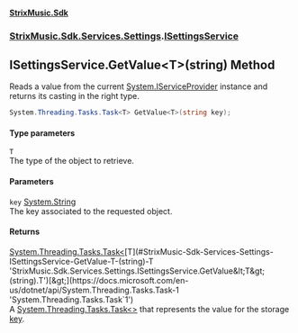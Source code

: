 #### [StrixMusic.Sdk](./index.md 'index')
### [StrixMusic.Sdk.Services.Settings](./StrixMusic-Sdk-Services-Settings.md 'StrixMusic.Sdk.Services.Settings').[ISettingsService](./StrixMusic-Sdk-Services-Settings-ISettingsService.md 'StrixMusic.Sdk.Services.Settings.ISettingsService')
## ISettingsService.GetValue&lt;T&gt;(string) Method
Reads a value from the current [System.IServiceProvider](https://docs.microsoft.com/en-us/dotnet/api/System.IServiceProvider 'System.IServiceProvider') instance and returns its casting in the right type.  
```csharp
System.Threading.Tasks.Task<T> GetValue<T>(string key);
```
#### Type parameters
<a name='StrixMusic-Sdk-Services-Settings-ISettingsService-GetValue-T-(string)-T'></a>
`T`  
The type of the object to retrieve.  
  
#### Parameters
<a name='StrixMusic-Sdk-Services-Settings-ISettingsService-GetValue-T-(string)-key'></a>
`key` [System.String](https://docs.microsoft.com/en-us/dotnet/api/System.String 'System.String')  
The key associated to the requested object.  
  
#### Returns
[System.Threading.Tasks.Task&lt;](https://docs.microsoft.com/en-us/dotnet/api/System.Threading.Tasks.Task-1 'System.Threading.Tasks.Task`1')[T](#StrixMusic-Sdk-Services-Settings-ISettingsService-GetValue-T-(string)-T 'StrixMusic.Sdk.Services.Settings.ISettingsService.GetValue&lt;T&gt;(string).T')[&gt;](https://docs.microsoft.com/en-us/dotnet/api/System.Threading.Tasks.Task-1 'System.Threading.Tasks.Task`1')  
A [System.Threading.Tasks.Task&lt;&gt;](https://docs.microsoft.com/en-us/dotnet/api/System.Threading.Tasks.Task-1 'System.Threading.Tasks.Task`1') that represents the value for the storage [key](#StrixMusic-Sdk-Services-Settings-ISettingsService-GetValue-T-(string)-key 'StrixMusic.Sdk.Services.Settings.ISettingsService.GetValue&lt;T&gt;(string).key').  
